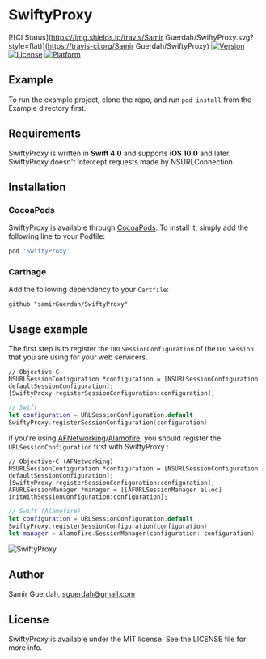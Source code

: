# SwiftyProxy

[![CI Status](https://img.shields.io/travis/Samir Guerdah/SwiftyProxy.svg?style=flat)](https://travis-ci.org/Samir Guerdah/SwiftyProxy)
[![Version](https://img.shields.io/cocoapods/v/SwiftyProxy.svg?style=flat)](https://cocoapods.org/pods/SwiftyProxy)
[![License](https://img.shields.io/cocoapods/l/SwiftyProxy.svg?style=flat)](https://cocoapods.org/pods/SwiftyProxy)
[![Platform](https://img.shields.io/cocoapods/p/SwiftyProxy.svg?style=flat)](https://cocoapods.org/pods/SwiftyProxy)

## Example

To run the example project, clone the repo, and run `pod install` from the Example directory first.

## Requirements

SwiftyProxy is written in **Swift 4.0** and supports **iOS 10.0** and later. SwiftyProxy doesn't intercept requests made by NSURLConnection.

## Installation

### CocoaPods

SwiftyProxy is available through [CocoaPods](https://cocoapods.org). To install it, simply add the following line to your Podfile:

```ruby
pod 'SwiftyProxy'
```

### Carthage

Add the following dependency to your `Cartfile`:

```none
github "samirGuerdah/SwiftyProxy"
```

## Usage example

The first step is to register the `URLSessionConfiguration` of the `URLSession` that you are using for your web servicers.

```objc
// Objective-C
NSURLSessionConfiguration *configuration = [NSURLSessionConfiguration defaultSessionConfiguration];
[SwiftyProxy registerSessionConfiguration:configuration];
```

```swift
// Swift
let configuration = URLSessionConfiguration.default
SwiftyProxy.registerSessionConfiguration(configuration)
```

if you're using [AFNetworking](https://github.com/AFNetworking/AFNetworking)/[Alamofire](https://github.com/Alamofire/Alamofire), you should register the  `URLSessionConfiguration` first with SwiftyProxy :

```objc
// Objective-C (AFNetworking)
NSURLSessionConfiguration *configuration = [NSURLSessionConfiguration defaultSessionConfiguration];
[SwiftyProxy registerSessionConfiguration:configuration];
AFURLSessionManager *manager = [[AFURLSessionManager alloc] initWithSessionConfiguration:configuration];
```

```swift
// Swift (Alamofire)
let configuration = URLSessionConfiguration.default
SwiftyProxy.registerSessionConfiguration(configuration)
let manager = Alamofire.SessionManager(configuration: configuration)
```

![SwiftyProxy](Assets/SwiftyProxy.gif)

## Author

Samir Guerdah, sguerdah@gmail.com

## License

SwiftyProxy is available under the MIT license. See the LICENSE file for more info.
